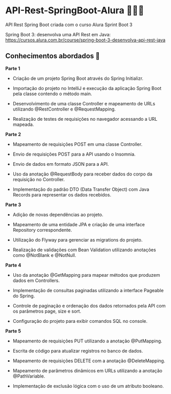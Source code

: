 # API-Rest-SpringBoot-Alura 👨🏻‍💻
API Rest Spring Boot criada com o curso Alura Sprint Boot 3

Spring Boot 3: desenvolva uma API Rest em Java: 
https://cursos.alura.com.br/course/spring-boot-3-desenvolva-api-rest-java

## Conhecimentos abordados 📘

**Parte 1**
- Criação de um projeto Spring Boot através do Spring Initializr.

- Importação do projeto no IntelliJ e execução da aplicação Spring Boot pela classe contendo o método main.

- Desenvolvimento de uma classe Controller e mapeamento de URLs utilizando @RestController e @RequestMapping.
- Realização de testes de requisições no navegador acessando a URL mapeada.

**Parte 2**
- Mapeamento de requisições POST em uma classe Controller.

- Envio de requisições POST para a API usando o Insomnia.

- Envio de dados em formato JSON para a API.

- Uso da anotação @RequestBody para receber dados do corpo da requisição no Controller.

- Implementação do padrão DTO (Data Transfer Object) com Java Records para representar os dados recebidos.

**Parte 3**
- Adição de novas dependências ao projeto.

- Mapeamento de uma entidade JPA e criação de uma interface Repository correspondente.

- Utilização do Flyway para gerenciar as migrations do projeto.

- Realização de validações com Bean Validation utilizando anotações como @NotBlank e @NotNull.

**Parte 4**
- Uso da anotação @GetMapping para mapear métodos que produzem dados em Controllers.

- Implementação de consultas paginadas utilizando a interface Pageable do Spring.

- Controle de paginação e ordenação dos dados retornados pela API com os parâmetros page, size e sort.

- Configuração do projeto para exibir comandos SQL no console.

**Parte 5**
- Mapeamento de requisições PUT utilizando a anotação @PutMapping.

- Escrita de código para atualizar registros no banco de dados.

- Mapeamento de requisições DELETE com a anotação @DeleteMapping.

- Mapeamento de parâmetros dinâmicos em URLs utilizando a anotação @PathVariable.

- Implementação de exclusão lógica com o uso de um atributo booleano.

